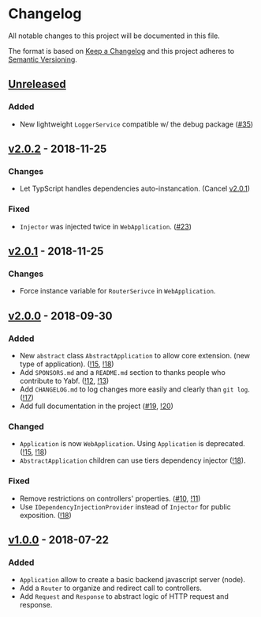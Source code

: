 # Changelog
All notable changes to this project will be documented in this file.

The format is based on [Keep a Changelog](http://keepachangelog.com/en/1.0.0/)
and this project adheres to [Semantic Versioning](http://semver.org/spec/v2.0.0.html).

## [Unreleased]
### Added
- New lightweight `LoggerService` compatible w/ the debug package ([#35](https://github.com/Mindsers/yabf/issues/35))

## [v2.0.2] - 2018-11-25
### Changes
- Let TypScript handles dependencies auto-instancation. (Cancel [v2.0.1])

### Fixed
- `Injector` was injected twice in `WebApplication`. ([#23](https://github.com/Mindsers/yabf/issues/23))

## [v2.0.1] - 2018-11-25

### Changes
- Force instance variable for `RouterSerivce` in `WebApplication`.

## [v2.0.0] - 2018-09-30
### Added
- New `abstract` class `AbstractApplication` to allow core extension. (new type of application). ([!15](https://github.com/Mindsers/yabf/pull/15), [!18](https://github.com/Mindsers/yabf/pull/18))
- Add `SPONSORS.md` and a `README.md` section to thanks people who contribute to Yabf. ([!12](https://github.com/Mindsers/yabf/pull/12), [!13](https://github.com/Mindsers/yabf/pull/13))
- Add `CHANGELOG.md` to log changes more easily and clearly than `git log`. ([!17](https://github.com/Mindsers/yabf/pull/17))
- Add full documentation in the project ([#19](https://github.com/Mindsers/yabf/issues/19), [!20](https://github.com/Mindsers/yabf/pull/20))

### Changed
- `Application` is now `WebApplication`. Using `Application` is deprecated. ([!15](https://github.com/Mindsers/yabf/pull/15), [!18](https://github.com/Mindsers/yabf/pull/18))
- `AbstractApplication` children can use tiers dependency injector ([!18](https://github.com/Mindsers/yabf/pull/18)).

### Fixed
- Remove restrictions on controllers' properties. ([#10](https://github.com/Mindsers/yabf/issues/10), [!11](https://github.com/Mindsers/yabf/pull/11))
- Use `IDependencyInjectionProvider` instead of `Injector` for public exposition. ([!18](https://github.com/Mindsers/yabf/pull/18))

## [v1.0.0] - 2018-07-22
### Added
- `Application` allow to create a basic backend javascript server (node).
- Add a `Router` to organize and redirect call to controllers.
- Add `Request` and `Response` to abstract logic of HTTP request and response.

[Unreleased]: https://github.com/Mindsers/yabf/tree/develop
[v2.0.2]: https://github.com/Mindsers/yabf/tree/v2.0.2
[v2.0.1]: https://github.com/Mindsers/yabf/tree/v2.0.1
[v2.0.0]: https://github.com/Mindsers/yabf/tree/v2.0.0
[v1.0.0]: https://github.com/Mindsers/yabf/tree/v1.0.0
